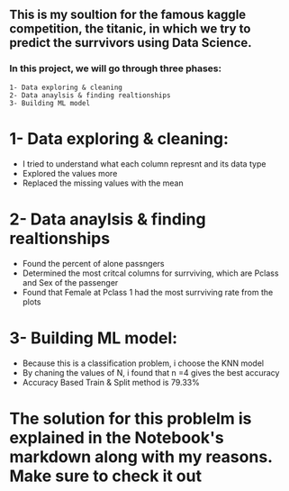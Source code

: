 ## This is my soultion for the famous kaggle competition, the titanic, in which we try to predict the surrvivors using Data Science. 

### In this project, we will go through three phases:
    1- Data exploring & cleaning
    2- Data anaylsis & finding realtionships
    3- Building ML model



# 1- Data exploring & cleaning:
  -  I tried to understand what each column represnt and its data type
  -  Explored the values more
  -  Replaced the missing values with the mean
# 2- Data anaylsis & finding realtionships
- Found the percent of alone passngers
- Determined the most critcal columns for surrviving, which are Pclass and Sex of the passenger 
- Found that Female at Pclass 1 had the most surrviving rate from the plots


# 3- Building ML model:
- Because this is a classification problem, i choose the KNN model
- By chaning the values of N, i found that n =4 gives the best accuracy
- Accuracy Based Train & Split method is 79.33%
# The solution for this problelm is explained in the Notebook's markdown along with my reasons. Make sure to check it out

